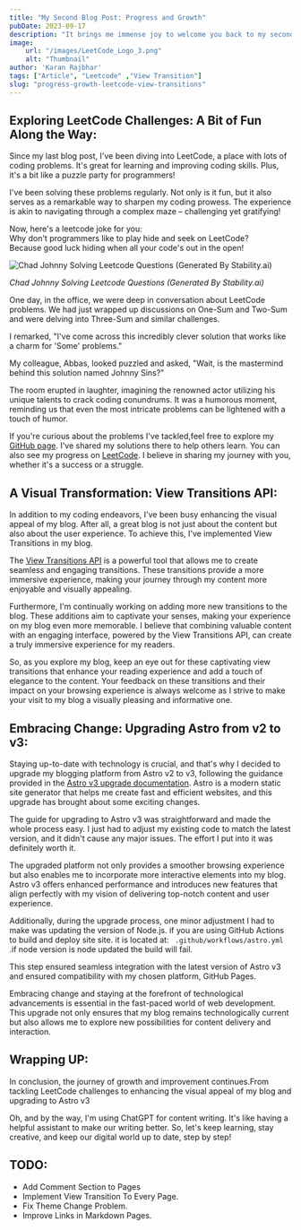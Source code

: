 ```yaml
---
title: "My Second Blog Post: Progress and Growth"
pubDate: 2023-09-17
description: "It brings me immense joy to welcome you back to my second blog post.In this post, I'd like to share with you some of the exciting things I've been up to since we last connected."
image:
    url: "/images/LeetCode_Logo_3.png"
    alt: "Thumbnail"
author: 'Karan Rajbhar'
tags: ["Article", "Leetcode" ,"View Transition"]
slug: "progress-growth-leetcode-view-transitions"
---
```


## Exploring LeetCode Challenges: A Bit of Fun Along the Way:

Since my last blog post, I've been diving into LeetCode, a place with lots of coding problems. It's great for learning and improving coding skills. Plus, it's a bit like a puzzle party for programmers!

I've been solving these problems regularly. Not only is it fun, but it also serves as a remarkable way to sharpen my coding prowess. The experience is akin to navigating through a complex maze – challenging yet gratifying!

Now, here's a leetcode joke for you:\
Why don't programmers like to play hide and seek on LeetCode?\
Because good luck hiding when all your code's out in the open!


![Chad Johnny Solving Leetcode Questions (Generated By Stability.ai)](/images/johnny-sins-coding.jpeg)
 
*Chad Johnny  Solving Leetcode Questions (Generated By Stability.ai)*

One day, in the office, we were deep in conversation about LeetCode problems. We had just wrapped up discussions on One-Sum and Two-Sum and were delving into Three-Sum and similar challenges.

I remarked, "I've come across this incredibly clever solution that works like a charm for 'Some' problems."

My colleague, Abbas, looked puzzled and asked, "Wait, is the mastermind behind this solution named Johnny Sins?"

The room erupted in laughter, imagining the renowned actor utilizing his unique talents to crack coding conundrums. It was a humorous moment, reminding us that even the most intricate problems can be lightened with a touch of humor.

If you're curious about the problems I've tackled,feel free to explore my [GitHub page](https://github.com/karan-rajbhar/leetcode-questions). I've shared my solutions there to help others learn.
You can also see my progress on [LeetCode](https://leetcode.com/karan_rajbhar/). I believe in sharing my journey with you, whether it's a success or a struggle.

## A Visual Transformation: View Transitions API:

In addition to my coding endeavors, I've been busy enhancing the visual appeal of my blog. After all, a great blog is not just about the content but also about the user experience. To achieve this, I've implemented View Transitions in my blog.

The [View Transitions API](https://developer.mozilla.org/en-US/docs/Web/API/View_Transitions_API) is a powerful tool that allows me to create seamless and engaging transitions. These transitions provide a more immersive experience, making your journey through my content more enjoyable and visually appealing.

Furthermore, I'm continually working on adding more new transitions to the blog. These additions aim to captivate your senses, making your experience on my blog even more memorable. I believe that combining valuable content with an engaging interface, powered by the View Transitions API, can create a truly immersive experience for my readers.

So, as you explore my blog, keep an eye out for these captivating view transitions that enhance your reading experience and add a touch of elegance to the content. Your feedback on these transitions and their impact on your browsing experience is always welcome as I strive to make your visit to my blog a visually pleasing and informative one.

## Embracing Change: Upgrading Astro from v2 to v3:

Staying up-to-date with technology is crucial, and that's why I decided to upgrade my blogging platform from Astro v2 to v3, following the guidance provided in the [Astro v3 upgrade documentation](https://docs.astro.build/en/guides/upgrade-to/v3/). Astro is a modern static site generator that helps me create fast and efficient websites, and this upgrade has brought about some exciting changes.

The guide for upgrading to Astro v3 was straightforward and made the whole process easy. I just had to adjust my existing code to match the latest version, and it didn't cause any major issues. The effort I put into it was definitely worth it.

The upgraded platform not only provides a smoother browsing experience but also enables me to incorporate more interactive elements into my blog. Astro v3 offers enhanced performance and introduces new features that align perfectly with my vision of delivering top-notch content and user experience.

Additionally, during the upgrade process, one minor adjustment I had to make was updating the version of Node.js. if you are using GitHub Actions to build and deploy site site. it is located at: ``` .github/workflows/astro.yml``` .if node version is node updated the build will fail.

This step ensured seamless integration with the latest version of Astro v3 and ensured compatibility with my chosen platform, GitHub Pages.

Embracing change and staying at the forefront of technological advancements is essential in the fast-paced world of web development. This upgrade not only ensures that my blog remains technologically current but also allows me to explore new possibilities for content delivery and interaction.




## Wrapping UP:
In conclusion, the journey of growth and improvement continues.From tackling LeetCode challenges to enhancing the visual appeal of my blog and upgrading to Astro v3

Oh, and by the way, I'm using ChatGPT for content writing. It's like having a helpful assistant to make our writing better. So, let's keep learning, stay creative, and keep our digital world up to date, step by step!

## TODO:
- Add Comment Section to Pages
- Implement View Transition To Every Page.
- Fix Theme Change Problem.
- Improve Links in Markdown Pages.

